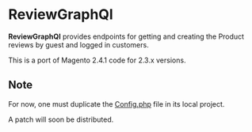 # ReviewGraphQl

**ReviewGraphQl** provides endpoints for getting and creating the Product reviews by guest and logged in customers.

This is a port of Magento 2.4.1 code for 2.3.x versions.

## Note

For now, one must duplicate the [Config.php](https://github.com/magento/magento2/blob/32ed03cad4f2b2abc6ca6e5dc14885cd822c4508/app/code/Magento/Review/Model/Review/Config.php) file in its local project.

A patch will soon be distributed.